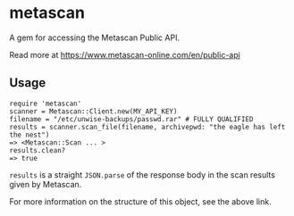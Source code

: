 metascan
===

A gem for accessing the Metascan Public API.

Read more at https://www.metascan-online.com/en/public-api

Usage
---
    require 'metascan'
    scanner = Metascan::Client.new(MY_API_KEY) 
    filename = "/etc/unwise-backups/passwd.rar" # FULLY QUALIFIED
    results = scanner.scan_file(filename, archivepwd: "the eagle has left the nest")
    => <Metascan::Scan ... >
    results.clean?
    => true

`results` is a straight `JSON.parse` of the response body in the scan results given by Metascan.

For more information on the structure of this object, see the above link.
